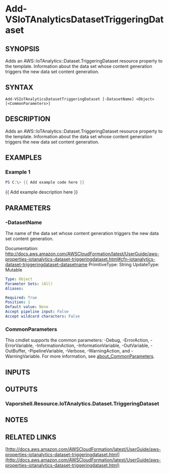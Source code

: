 # Add-VSIoTAnalyticsDatasetTriggeringDataset

## SYNOPSIS
Adds an AWS::IoTAnalytics::Dataset.TriggeringDataset resource property to the template.
Information about the data set whose content generation triggers the new data set content generation.

## SYNTAX

```
Add-VSIoTAnalyticsDatasetTriggeringDataset [-DatasetName] <Object> [<CommonParameters>]
```

## DESCRIPTION
Adds an AWS::IoTAnalytics::Dataset.TriggeringDataset resource property to the template.
Information about the data set whose content generation triggers the new data set content generation.

## EXAMPLES

### Example 1
```powershell
PS C:\> {{ Add example code here }}
```

{{ Add example description here }}

## PARAMETERS

### -DatasetName
The name of the data set whose content generation triggers the new data set content generation.

Documentation: http://docs.aws.amazon.com/AWSCloudFormation/latest/UserGuide/aws-properties-iotanalytics-dataset-triggeringdataset.html#cfn-iotanalytics-dataset-triggeringdataset-datasetname
PrimitiveType: String
UpdateType: Mutable

```yaml
Type: Object
Parameter Sets: (All)
Aliases:

Required: True
Position: 1
Default value: None
Accept pipeline input: False
Accept wildcard characters: False
```

### CommonParameters
This cmdlet supports the common parameters: -Debug, -ErrorAction, -ErrorVariable, -InformationAction, -InformationVariable, -OutVariable, -OutBuffer, -PipelineVariable, -Verbose, -WarningAction, and -WarningVariable. For more information, see [about_CommonParameters](http://go.microsoft.com/fwlink/?LinkID=113216).

## INPUTS

## OUTPUTS

### Vaporshell.Resource.IoTAnalytics.Dataset.TriggeringDataset
## NOTES

## RELATED LINKS

[http://docs.aws.amazon.com/AWSCloudFormation/latest/UserGuide/aws-properties-iotanalytics-dataset-triggeringdataset.html](http://docs.aws.amazon.com/AWSCloudFormation/latest/UserGuide/aws-properties-iotanalytics-dataset-triggeringdataset.html)

